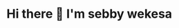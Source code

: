 # **Hi there 👋 I'm sebby wekesa**

<!--
**sebby-wekesa/sebby-wekesa** is a ✨ _special_ ✨ repository because its `README.md` (this file) appears on your GitHub profile.

Here are some ideas to get you started:
 ## **About me**

- 🔭 😄 Pronouns: Mr✨
- 🌱 I’m currently learning ethical hacking, Machine Learning and deep learning.
- 👯 I’m looking to collaborate on Machine Learning/Deep Learning, and penetration testing; research work, and publication. 💻
- 🤔 I’m looking for help with Computer vision and cyberSecurity.
- 📫 How to reach me: give me a call or an email💬
- I’m currently working on Machine learning project.
- ⚡ Fun fact: I love watching :clapper: movies.
-->
